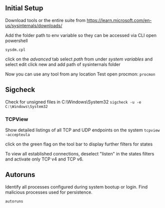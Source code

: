 ## Initial Setup
Download tools or the entire suite from https://learn.microsoft.com/en-us/sysinternals/downloads/

Add the folder path to env variable so they can be accessed via CLI
open powershell

`sysdm.cpl`

click on the *advanced* tab
select *path* from under *system variables* and select edit
click new and add path of sysinternals folder

Now you can use any tool from any location
Test open procmon: `procmon`
## Sigcheck

Check for unsigned files in C:\Windows\System32
`sigcheck -u -e C:\Windows\System32`

### TCPView
Show detailed listings of all TCP and UDP endpoints on the system
`tcpview -accepteula`

click on the green flag on the tool bar to display further filters for states

To view all established connections, deselect "listen" in the states filters and activate only TCP v4 and TCP v6.

## Autoruns
Identify all processes configured during system bootup or login. Find malicious processes used for persistence. 

`autoruns`

